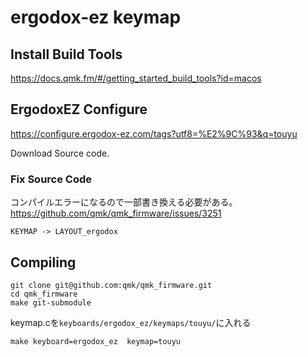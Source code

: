 # ergodox-ez keymap

## Install Build Tools
https://docs.qmk.fm/#/getting_started_build_tools?id=macos

## ErgodoxEZ Configure
https://configure.ergodox-ez.com/tags?utf8=%E2%9C%93&q=touyu

Download Source code.

### Fix Source Code

コンパイルエラーになるので一部書き換える必要がある。
https://github.com/qmk/qmk_firmware/issues/3251
```
KEYMAP -> LAYOUT_ergodox
```

## Compiling
```
git clone git@github.com:qmk/qmk_firmware.git
cd qmk_firmware
make git-submodule
```

keymap.cを`keyboards/ergodox_ez/keymaps/touyu/`に入れる

``` 
make keyboard=ergodox_ez  keymap=touyu
```
